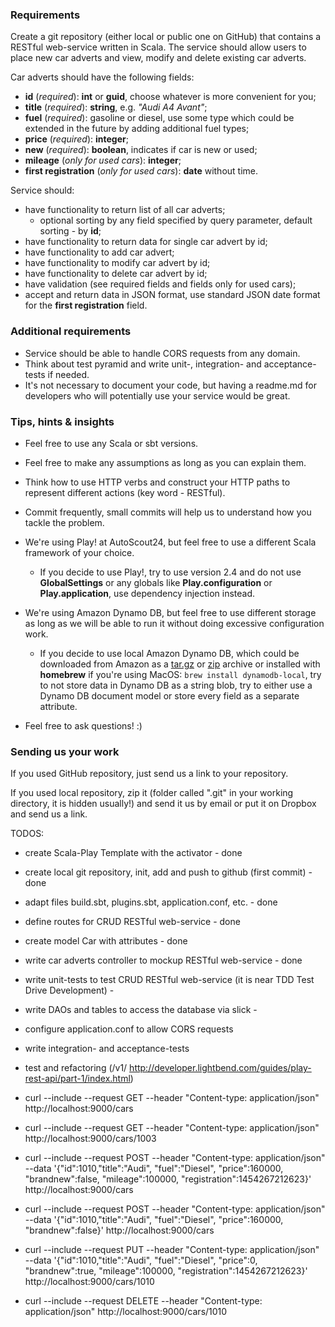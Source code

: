 ### Requirements

Create a git repository (either local or public one on GitHub) that contains a RESTful web-service written in Scala. The service should allow users to place new car adverts and view, modify and delete existing car adverts.

Car adverts should have the following fields:
* **id** (_required_): **int** or **guid**, choose whatever is more convenient for you;
* **title** (_required_): **string**, e.g. _"Audi A4 Avant"_;
* **fuel** (_required_): gasoline or diesel, use some type which could be extended in the future by adding additional fuel types;
* **price** (_required_): **integer**;
* **new** (_required_): **boolean**, indicates if car is new or used;
* **mileage** (_only for used cars_): **integer**;
* **first registration** (_only for used cars_): **date** without time.

Service should:
* have functionality to return list of all car adverts;
  * optional sorting by any field specified by query parameter, default sorting - by **id**;
* have functionality to return data for single car advert by id;
* have functionality to add car advert;
* have functionality to modify car advert by id;
* have functionality to delete car advert by id;
* have validation (see required fields and fields only for used cars);
* accept and return data in JSON format, use standard JSON date format for the **first registration** field.

### Additional requirements

* Service should be able to handle CORS requests from any domain.
* Think about test pyramid and write unit-, integration- and acceptance-tests if needed.
* It's not necessary to document your code, but having a readme.md for developers who will potentially use your service would be great.

### Tips, hints & insights

* Feel free to use any Scala or sbt versions.
* Feel free to make any assumptions as long as you can explain them.
* Think how to use HTTP verbs and construct your HTTP paths to represent different actions (key word - RESTful).
* Commit frequently, small commits will help us to understand how you tackle the problem.


* We're using Play! at AutoScout24, but feel free to use a different Scala framework of your choice.
  * If you decide to use Play!, try to use version 2.4 and do not use **GlobalSettings** or any globals like **Play.configuration** or **Play.application**, use dependency injection instead.


* We're using Amazon Dynamo DB, but feel free to use different storage as long as we will be able to run it without doing excessive configuration work.
  * If you decide to use local Amazon Dynamo DB, which could be downloaded from Amazon as a [tar.gz](http://dynamodb-local.s3-website-us-west-2.amazonaws.com/dynamodb_local_latest.tar.gz) or [zip](http://dynamodb-local.s3-website-us-west-2.amazonaws.com/dynamodb_local_latest.zip) archive or installed with **homebrew** if you're using MacOS: ```brew install dynamodb-local```, try to not store data in Dynamo DB as a string blob, try to either use a Dynamo DB document model or store every field as a separate attribute.


* Feel free to ask questions! :)

### Sending us your work

If you used GitHub repository, just send us a link to your repository.

If you used local repository, zip it (folder called ".git" in your working directory, it is hidden usually!) and send it us by email or put it on Dropbox and send us a link. 


TODOS:
-  create Scala-Play Template with the activator - done
-  create local git repository, init, add and push to github (first commit) - done
-  adapt files build.sbt, plugins.sbt, application.conf, etc. - done
-  define routes for CRUD RESTful web-service - done
-  create model Car with attributes - done
-  write car adverts controller to mockup RESTful web-service - done
-  write unit-tests to test CRUD RESTful web-service (it is near TDD Test Drive Development) - 
-  write DAOs and tables to access the database via slick - 
-  configure application.conf to allow CORS requests 
-  write integration- and acceptance-tests
-  test and refactoring (/v1/ http://developer.lightbend.com/guides/play-rest-api/part-1/index.html)

- curl --include --request GET --header "Content-type: application/json"  http://localhost:9000/cars
- curl --include --request GET --header "Content-type: application/json"  http://localhost:9000/cars/1003
- curl --include --request POST --header "Content-type: application/json"  --data '{"id":1010,"title":"Audi", "fuel":"Diesel", "price":160000, "brandnew":false, "mileage":100000, "registration":1454267212623}' http://localhost:9000/cars
- curl --include --request POST --header "Content-type: application/json"  --data '{"id":1010,"title":"Audi", "fuel":"Diesel", "price":160000, "brandnew":false}' http://localhost:9000/cars
- curl --include --request PUT --header "Content-type: application/json"  --data '{"id":1010,"title":"Audi", "fuel":"Diesel", "price":0, "brandnew":true, "mileage":100000, "registration":1454267212623}' http://localhost:9000/cars/1010
- curl --include --request DELETE --header "Content-type: application/json"  http://localhost:9000/cars/1010